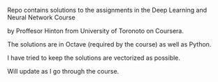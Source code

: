 Repo contains solutions to the assignments in the Deep Learning and Neural Network Course

by Proffesor Hinton from University of Toronoto on Coursera.

The solutions are in Octave (required by the course) as well as Python.

I have tried to keep the solutions are vectorized as possible. 

Will update as I go through the course.
